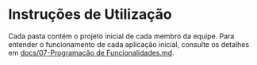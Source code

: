 # Instruções de Utilização

Cada pasta contém o projeto inicial de cada membro da equipe. Para entender o funcionamento de cada aplicação inicial, consulte os detalhes em [docs/07-Programação de Funcionalidades.md](https://github.com/ICEI-PUC-Minas-PMV-ADS/pmv-ads-2024-1-e3-proj-mov-t1-time-5-planner-viagem/blob/main/docs/07-Programa%C3%A7%C3%A3o%20de%20Funcionalidades.md).
